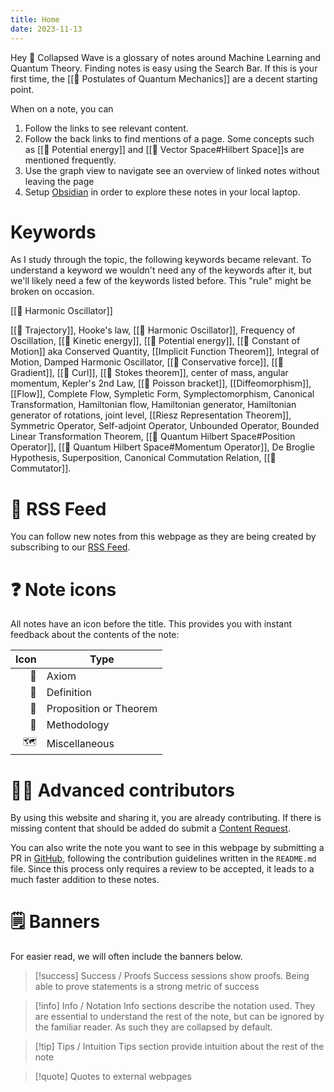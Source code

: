 ```yaml
---
title: Home
date: 2023-11-13
---
```

Hey 👋 Collapsed Wave is a glossary of notes around Machine Learning and Quantum Theory. Finding notes is easy using the Search Bar. If this is your first time, the [[📕 Postulates of Quantum Mechanics]] are a decent starting point.

When on a note, you can
1. Follow the links to see relevant content.
2. Follow the back links to find mentions of a page. Some concepts such as [[📘 Potential energy]] and [[📘 Vector Space#Hilbert Space]]s are mentioned frequently.
3. Use the graph view to navigate see an overview of linked notes without leaving the page
4. Setup [Obsidian](https://obsidian.md) in order to explore these notes in your local laptop.

# Keywords
As I study through the topic, the following keywords became relevant. To understand a keyword we wouldn't need any of the keywords after it, but we'll likely need a few of the keywords listed before. This "rule" might be broken on occasion.

[[📘 Harmonic Oscillator]]

[[📘 Trajectory]], Hooke's law, [[📘 Harmonic Oscillator]], Frequency of Oscillation, [[📘 Kinetic energy]], [[📘 Potential energy]], [[📘 Constant of Motion]] aka Conserved Quantity, [[Implicit Function Theorem]], Integral of Motion, Damped Harmonic Oscillator, [[📘 Conservative force]], [[📘 Gradient]], [[📘 Curl]], [[📗 Stokes theorem]], center of mass, angular momentum, Kepler's 2nd Law, [[📘 Poisson bracket]], [[Diffeomorphism]], [[Flow]], Complete Flow, Sympletic Form, Symplectomorphism, Canonical Transformation, Hamiltonian flow, Hamiltonian generator, Hamiltonian generator of rotations, joint level, [[Riesz Representation Theorem]], Symmetric Operator, Self-adjoint Operator, Unbounded Operator, Bounded Linear Transformation Theorem, [[📘 Quantum Hilbert Space#Position Operator]], [[📘 Quantum Hilbert Space#Momentum Operator]], De Broglie Hypothesis, Superposition, Canonical Commutation Relation, [[📘 Commutator]].

# 📳 RSS Feed

You can follow new notes from this webpage as they are being created by subscribing to our [RSS Feed](https://collapsedwave.com/index.xml).

# ❓ Note icons
All notes have an icon before the title. This provides you with instant feedback about the contents of the note:

| Icon | Type                   |  
|-----:|------------------------|  
|   📕 | Axiom                  |  
|   📘 | Definition             |  
|   📗 | Proposition or Theorem |  
|   📙 | Methodology            |  
|   🗺️ | Miscellaneous          |

# 👩‍🔬 Advanced contributors  
By using this website and sharing it, you are already contributing. If there is missing content that should be added do submit a [Content Request](https://github.com/migueltorrescosta/collapsedwave/issues/new/choose).

You can also write the note you want to see in this webpage by submitting a PR in [GitHub](https://github.com/migueltorrescosta/collapsedwave), following the contribution guidelines written in the `README.md` file. Since this process only requires a review to be accepted, it leads to a much faster addition to these notes.
# 🗒️ Banners

For easier read, we will often include the banners below.

>[!success] Success / Proofs
>Success sessions show proofs. Being able to prove statements is a strong metric of success

>[!info] Info / Notation
>Info sections describe the notation used. They are essential to understand the rest of the note, but can be ignored by the familiar reader. As such they are collapsed by default.

>[!tip] Tips / Intuition
> Tips section provide intuition about the rest of the note

>[!quote]
> Quotes to external webpages

